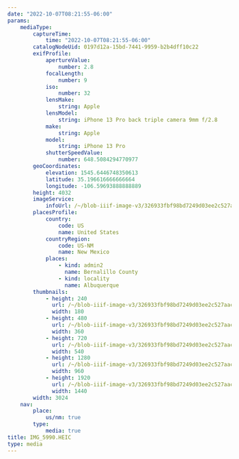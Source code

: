 ```yaml
---
date: "2022-10-07T08:21:55-06:00"
params:
    mediaType:
        captureTime:
            time: "2022-10-07T08:21:55-06:00"
        catalogNodeUid: 0197d12a-15bd-7441-9959-b2b4dff10c22
        exifProfile:
            apertureValue:
                number: 2.8
            focalLength:
                number: 9
            iso:
                number: 32
            lensMake:
                string: Apple
            lensModel:
                string: iPhone 13 Pro back triple camera 9mm f/2.8
            make:
                string: Apple
            model:
                string: iPhone 13 Pro
            shutterSpeedValue:
                number: 648.5084294770977
        geoCoordinates:
            elevation: 1545.6446748350613
            latitude: 35.196616666666664
            longitude: -106.59693888888889
        height: 4032
        imageService:
            infoUrl: /~/blob-iiif-image-v3/326933fbf98bd7249d03ee2c527aaca61fcc9c09e26e7ad3282a8dd2a4eaf347/info.json
        placesProfile:
            country:
                code: US
                name: United States
            countryRegion:
                code: US-NM
                name: New Mexico
            places:
                - kind: admin2
                  name: Bernalillo County
                - kind: locality
                  name: Albuquerque
        thumbnails:
            - height: 240
              url: /~/blob-iiif-image-v3/326933fbf98bd7249d03ee2c527aaca61fcc9c09e26e7ad3282a8dd2a4eaf347/full/180%2C240/0/default.jpg
              width: 180
            - height: 480
              url: /~/blob-iiif-image-v3/326933fbf98bd7249d03ee2c527aaca61fcc9c09e26e7ad3282a8dd2a4eaf347/full/360%2C480/0/default.jpg
              width: 360
            - height: 720
              url: /~/blob-iiif-image-v3/326933fbf98bd7249d03ee2c527aaca61fcc9c09e26e7ad3282a8dd2a4eaf347/full/540%2C720/0/default.jpg
              width: 540
            - height: 1280
              url: /~/blob-iiif-image-v3/326933fbf98bd7249d03ee2c527aaca61fcc9c09e26e7ad3282a8dd2a4eaf347/full/960%2C1280/0/default.jpg
              width: 960
            - height: 1920
              url: /~/blob-iiif-image-v3/326933fbf98bd7249d03ee2c527aaca61fcc9c09e26e7ad3282a8dd2a4eaf347/full/1440%2C1920/0/default.jpg
              width: 1440
        width: 3024
    nav:
        place:
            us/nm: true
        type:
            media: true
title: IMG_5990.HEIC
type: media
---
```

